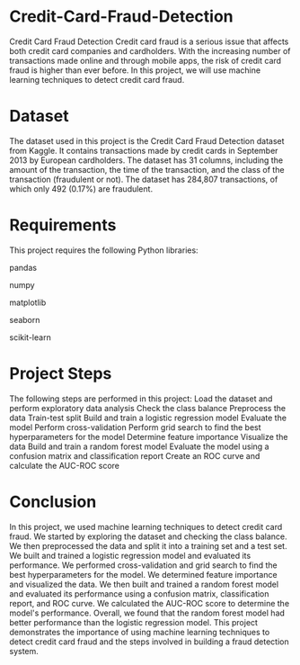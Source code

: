 # Credit-Card-Fraud-Detection
Credit Card Fraud Detection
Credit card fraud is a serious issue that affects both credit card companies and cardholders. With the increasing number of transactions made online and through mobile apps, the risk of credit card fraud is higher than ever before. In this project, we will use machine learning techniques to detect credit card fraud.

# Dataset
The dataset used in this project is the Credit Card Fraud Detection dataset from Kaggle. It contains transactions made by credit cards in September 2013 by European cardholders. The dataset has 31 columns, including the amount of the transaction, the time of the transaction, and the class of the transaction (fraudulent or not). The dataset has 284,807 transactions, of which only 492 (0.17%) are fraudulent.

# Requirements
This project requires the following Python libraries:

pandas

numpy

matplotlib

seaborn

scikit-learn


# Project Steps

The following steps are performed in this project:
Load the dataset and perform exploratory data analysis
Check the class balance
Preprocess the data
Train-test split
Build and train a logistic regression model
Evaluate the model
Perform cross-validation
Perform grid search to find the best hyperparameters for the model
Determine feature importance
Visualize the data
Build and train a random forest model
Evaluate the model using a confusion matrix and classification report
Create an ROC curve and calculate the AUC-ROC score
# Conclusion
In this project, we used machine learning techniques to detect credit card fraud. We started by exploring the dataset and checking the class balance. We then preprocessed the data and split it into a training set and a test set. We built and trained a logistic regression model and evaluated its performance. We performed cross-validation and grid search to find the best hyperparameters for the model. We determined feature importance and visualized the data. We then built and trained a random forest model and evaluated its performance using a confusion matrix, classification report, and ROC curve. We calculated the AUC-ROC score to determine the model's performance. Overall, we found that the random forest model had better performance than the logistic regression model. This project demonstrates the importance of using machine learning techniques to detect credit card fraud and the steps involved in building a fraud detection system.
